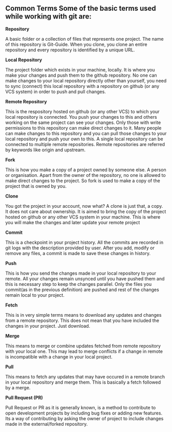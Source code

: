 ## Common Terms Some of the basic terms used while working with git are:

**Repository**

A basic folder or a collection of files that represents one project. The name of this repository is Git-Guide. When you clone, you clone an entire repository and every repository is identified by a unique URL.

**Local Repository** 

The project folder which exists in your machine, locally. It is where you make your changes and push them to the github repository. No one can make changes to your local repository directly other than yourself, you need to sync (connect) this local repository with a repository on github (or any VCS system) in order to push and pull changes.

**Remote Repository**

This is the respository hosted on github (or any other VCS) to which your local repository is connected. You push your changes to this and others working on the same project can see your changes. Only those with write permissions to this repository can make direct changes to it. Many people can make changes to this repository and you can pull those changes to your local repository and push your own to this. A single local repository can be connected to multiple remote repositories. Remote repositories are referred by keywords like origin and upstream.

**Fork** 

This is how you make a copy of a project owned by someone else. A person or organisation. Apart from the owner of the repository, no one is allowed to make direct changes to the project. So fork is used to make a copy of the project that is owned by you.

**Clone** 

You got the project in your account, now what? A clone is just that, a copy. It does not care about ownership. It is aimed to bring the copy of the project hosted on github or any other VCS system in your machine. This is where you will make the changes and later update your remote project

**Commit** 

This is a checkpoint in your project history. All the commits are recorded in git logs with the description provided by user. After you add, modify or remove any files, a commit is made to save these changes in history.

**Push**

This is how you send the changes made in your local repository to your remote. All your changes remain unsynced until you have pushed them and this is necessary step to keep the changes parallel. Only the files you commit(as in the previous definition) are pushed and rest of the changes remain local to your project.

**Fetch**

This is in very simple terms means to download any updates and changes from a remote repository. This does not mean that you have included the changes in your project. Just download.

**Merge** 

This means to merge or combine updates fetched from remote repository with your local one. This may lead to merge conflicts if a change in remote is incompatible with a change in your local project.

**Pull**

This means to fetch any updates that may have occured in a remote branch in your local repository and merge them. This is basically a fetch followed by a merge.

**Pull Request (PR)**

Pull Request or PR as it is generally known, is a method to contribute to open development projects by including bug fixes or adding new features. Its a way of contributing by asking the owner of project to include changes made in the external/forked repository.
